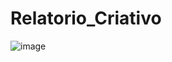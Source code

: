 # Relatorio_Criativo
![image](https://github.com/adrianogaraujo/Relatorio_Criativo/assets/134313608/dba2376d-9268-41e9-9de6-b3f5753064b4)
